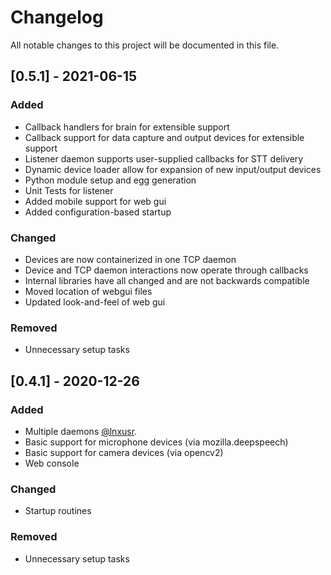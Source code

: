# Changelog

All notable changes to this project will be documented in this file.

## [0.5.1] - 2021-06-15

### Added

- Callback handlers for brain for extensible support
- Callback support for data capture and output devices for extensible support
- Listener daemon supports user-supplied callbacks for STT delivery
- Dynamic device loader allow for expansion of new input/output devices
- Python module setup and egg generation
- Unit Tests for listener
- Added mobile support for web gui
- Added configuration-based startup

### Changed

- Devices are now containerized in one TCP daemon
- Device and TCP daemon interactions now operate through callbacks
- Internal libraries have all changed and are not backwards compatible
- Moved location of webgui files
- Updated look-and-feel of web gui

### Removed

- Unnecessary setup tasks


## [0.4.1] - 2020-12-26

### Added

- Multiple daemons [@lnxusr](https://github.com/lnxusr1).
- Basic support for microphone devices (via mozilla.deepspeech)
- Basic support for camera devices (via opencv2)
- Web console

### Changed

- Startup routines

### Removed

- Unnecessary setup tasks

